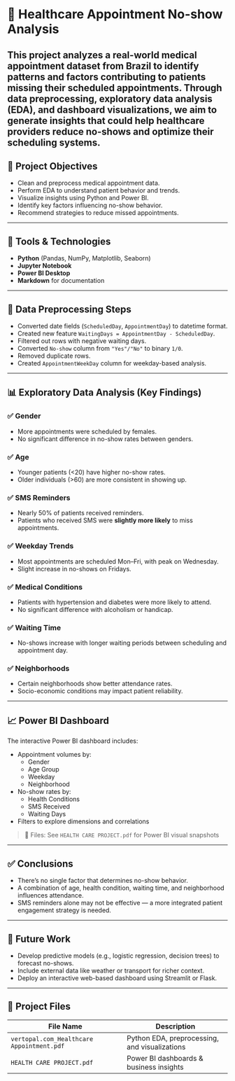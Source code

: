 # 🏥 Healthcare Appointment No-show Analysis

This project analyzes a real-world medical appointment dataset from Brazil to identify patterns and factors contributing to patients missing their scheduled appointments. Through data preprocessing, exploratory data analysis (EDA), and dashboard visualizations, we aim to generate insights that could help healthcare providers reduce no-shows and optimize their scheduling systems.
---

## 🎯 Project Objectives

- Clean and preprocess medical appointment data.
- Perform EDA to understand patient behavior and trends.
- Visualize insights using Python and Power BI.
- Identify key factors influencing no-show behavior.
- Recommend strategies to reduce missed appointments.

---

## 🧰 Tools & Technologies

- **Python** (Pandas, NumPy, Matplotlib, Seaborn)
- **Jupyter Notebook**
- **Power BI Desktop**
- **Markdown** for documentation

---

## 🔄 Data Preprocessing Steps

- Converted date fields (`ScheduledDay`, `AppointmentDay`) to datetime format.
- Created new feature `WaitingDays = AppointmentDay - ScheduledDay`.
- Filtered out rows with negative waiting days.
- Converted `No-show` column from `"Yes"/"No"` to binary `1/0`.
- Removed duplicate rows.
- Created `AppointmentWeekDay` column for weekday-based analysis.

---

## 📊 Exploratory Data Analysis (Key Findings)

### ✅ Gender
- More appointments were scheduled by females.
- No significant difference in no-show rates between genders.

### ✅ Age
- Younger patients (<20) have higher no-show rates.
- Older individuals (>60) are more consistent in showing up.

### ✅ SMS Reminders
- Nearly 50% of patients received reminders.
- Patients who received SMS were **slightly more likely** to miss appointments.

### ✅ Weekday Trends
- Most appointments are scheduled Mon–Fri, with peak on Wednesday.
- Slight increase in no-shows on Fridays.

### ✅ Medical Conditions
- Patients with hypertension and diabetes were more likely to attend.
- No significant difference with alcoholism or handicap.

### ✅ Waiting Time
- No-shows increase with longer waiting periods between scheduling and appointment day.

### ✅ Neighborhoods
- Certain neighborhoods show better attendance rates.
- Socio-economic conditions may impact patient reliability.

---

## 📈 Power BI Dashboard

The interactive Power BI dashboard includes:

- Appointment volumes by:
  - Gender
  - Age Group
  - Weekday
  - Neighborhood
- No-show rates by:
  - Health Conditions
  - SMS Received
  - Waiting Days
- Filters to explore dimensions and correlations

> 📎 Files: See `HEALTH CARE PROJECT.pdf` for Power BI visual snapshots

---

## ✅ Conclusions

- There’s no single factor that determines no-show behavior.
- A combination of age, health condition, waiting time, and neighborhood influences attendance.
- SMS reminders alone may not be effective — a more integrated patient engagement strategy is needed.

---

## 🚀 Future Work

- Develop predictive models (e.g., logistic regression, decision trees) to forecast no-shows.
- Include external data like weather or transport for richer context.
- Deploy an interactive web-based dashboard using Streamlit or Flask.

---

## 📂 Project Files

| File Name                               | Description                                    |
|----------------------------------------|------------------------------------------------|
| `vertopal.com_Healthcare Appointment.pdf` | Python EDA, preprocessing, and visualizations |
| `HEALTH CARE PROJECT.pdf`              | Power BI dashboards & business insights       |

